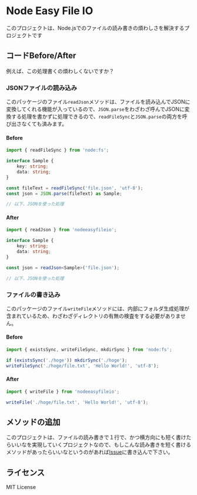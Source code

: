 # Node Easy File IO

このプロジェクトは、Node.jsでのファイルの読み書きの煩わしさを解決するプロジェクトです

## コードBefore/After

例えば、この処理書くの煩わしくないですか？

### JSONファイルの読み込み

このパッケージのファイル```readJson```メソッドは、ファイルを読み込んでJSONに変換してくれる機能が入っているので、```JSON.parse```をわざわざ呼んでJSONに変換する処理を書かずに処理できるので、```readFileSync```と```JSON.parse```の両方を呼び出さなくても済みます。

#### Before

```typescript
import { readFileSync } from 'node:fs';

interface Sample {
    key: string;
    data: string;
}

const fileText = readFileSync('file.json', 'utf-8');
const json = JSON.parse(fileText) as Sample;

// 以下、JSONを使った処理
```

#### After

```typescript
import { readJson } from 'nodeeasyfileio';

interface Sample {
    key: string;
    data: string;
}

const json = readJson<Sample>('file.json');

// 以下、JSONを使った処理
```

### ファイルの書き込み

このパッケージのファイル```writeFile```メソッドには、内部にフォルダ生成処理が含まれているため、わざわざディレクトリの有無の検査をする必要がありません。

#### Before

```typescript
import { existsSync, writeFileSync, mkdirSync } from 'node:fs';

if (existsSync('./hoge')) mkdirSync('./hoge');
writeFileSync('./hoge/file.txt', 'Hello World!', 'utf-8');
```

#### After

```typescript
import { writeFile } from 'nodeeasyfileio';

writeFile('./hoge/file.txt', 'Hello World!', 'utf-8');
```

## メソッドの追加

このプロジェクトは、ファイルの読み書きで１行で、かつ横方向にも短く書けたらいいなを実現していくプロジェクトなので、もしこんな読み書きを短く書けるメソッドがあったらいいなというのがあれば[Issue](https://github.com/Kamioda/NodeEasyFileIO/issues)に書き込んで下さい。

## ライセンス

MIT License
